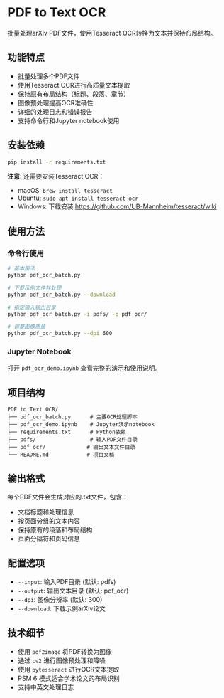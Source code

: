 # PDF to Text OCR

批量处理arXiv PDF文件，使用Tesseract OCR转换为文本并保持布局结构。

## 功能特点

- 批量处理多个PDF文件
- 使用Tesseract OCR进行高质量文本提取
- 保持原有布局结构（标题、段落、章节）
- 图像预处理提高OCR准确性
- 详细的处理日志和错误报告
- 支持命令行和Jupyter notebook使用

## 安装依赖

```bash
pip install -r requirements.txt
```

**注意**: 还需要安装Tesseract OCR：
- macOS: `brew install tesseract`
- Ubuntu: `sudo apt install tesseract-ocr`
- Windows: 下载安装 https://github.com/UB-Mannheim/tesseract/wiki

## 使用方法

### 命令行使用

```bash
# 基本用法
python pdf_ocr_batch.py

# 下载示例文件并处理
python pdf_ocr_batch.py --download

# 指定输入输出目录
python pdf_ocr_batch.py -i pdfs/ -o pdf_ocr/

# 调整图像质量
python pdf_ocr_batch.py --dpi 600
```

### Jupyter Notebook

打开 `pdf_ocr_demo.ipynb` 查看完整的演示和使用说明。

## 项目结构

```
PDF to Text OCR/
├── pdf_ocr_batch.py      # 主要OCR处理脚本
├── pdf_ocr_demo.ipynb    # Jupyter演示notebook
├── requirements.txt      # Python依赖
├── pdfs/                 # 输入PDF文件目录
├── pdf_ocr/             # 输出文本文件目录
└── README.md            # 项目文档
```

## 输出格式

每个PDF文件会生成对应的.txt文件，包含：
- 文档标题和处理信息
- 按页面分组的文本内容
- 保持原有的段落和布局结构
- 页面分隔符和页码信息

## 配置选项

- `--input`: 输入PDF目录 (默认: pdfs)
- `--output`: 输出文本目录 (默认: pdf_ocr)
- `--dpi`: 图像分辨率 (默认: 300)
- `--download`: 下载示例arXiv论文

## 技术细节

- 使用 `pdf2image` 将PDF转换为图像
- 通过 `cv2` 进行图像预处理和降噪
- 使用 `pytesseract` 进行OCR文本提取
- PSM 6 模式适合学术论文的布局识别
- 支持中英文处理日志
